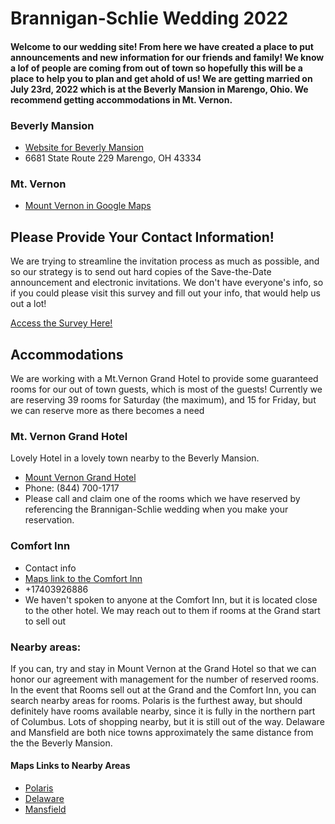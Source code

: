 # Brannigan-Schlie Wedding 2022

#### Welcome to our wedding site! From here we have created a place to put announcements and new information for our friends and family! We know a lof of people are coming from out of town so hopefully this will be a place to help you to plan and get ahold of us! We are getting married on July 23rd, 2022 which is at the Beverly Mansion in Marengo, Ohio. We recommend getting accommodations in Mt. Vernon.

### Beverly Mansion 
- [Website for Beverly Mansion](https://www.thebeverlymansion.com/) 
- 6681 State Route 229 Marengo, OH 43334

### Mt. Vernon
- [Mount Vernon in Google Maps](https://goo.gl/maps/aywnEZDnatqW1mQB9)

## Please Provide Your Contact Information!

We are trying to streamline the invitation process as much as possible, and so our strategy is to send out hard copies of the Save-the-Date announcement and electronic invitations. We don't have everyone's info, so if you could please visit this survey and fill out your info, that would help us out a lot! 

[Access the Survey Here!](https://forms.gle/89jTjq2sajK3rNXZ7)

## Accommodations

We are working with a Mt.Vernon Grand Hotel to provide some guaranteed rooms for our out of town guests, which is most of the guests! Currently we are reserving 39 rooms for Saturday (the maximum), and 15 for Friday, but we can reserve more as there becomes a need

### Mt. Vernon Grand Hotel

Lovely Hotel in a lovely town nearby to the Beverly Mansion. 
- [Mount Vernon Grand Hotel](https://www.mountvernongrand.com/)
- Phone: (844) 700-1717
- Please call and claim one of the rooms which we have reserved by referencing the Brannigan-Schlie wedding when you make your reservation.

### Comfort Inn
- Contact info
- [Maps link to the Comfort Inn](https://goo.gl/maps/FecDdsAZ37bGDb1W6)
- +17403926886
-  We haven't spoken to anyone at the Comfort Inn, but it is located close to the other hotel. We may reach out to them if rooms at the Grand start to sell out

### Nearby areas:
If you can, try and stay in Mount Vernon at the Grand Hotel so that we can honor our agreement with management for the number of reserved rooms. In the event that Rooms sell out at the Grand and the Comfort Inn, you can search nearby areas for rooms. Polaris is the furthest away, but should definitely have rooms available nearby, since it is fully in the northern part of Columbus. Lots of shopping nearby, but it is still out of the way. Delaware and Mansfield are both nice towns approximately the same distance from the the Beverly Mansion. 

#### Maps Links to Nearby Areas
- [Polaris](https://www.google.com/maps/search/Hotels/@40.1456238,-82.9908124,15z/data=!3m1!4b1!4m8!2m7!3m6!1sHotels!2sPolaris+Fashion+Place,+1500+Polaris+Pkwy,+Columbus,+OH+43240!3s0x8838f54190800c29:0xa9f1bd1cd983f3f7!4m2!1d-82.9820576!2d40.1456242)
- [Delaware](https://www.google.com/maps/search/delaware+oh+hotels/@40.2930081,-83.0891278,14z/data=!3m1!4b1)
- [Mansfield](https://www.google.com/maps/search/Hotels/@40.7661275,-82.5936791,12z/data=!3m1!4b1)
